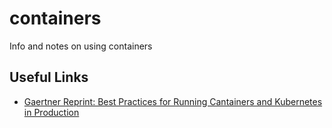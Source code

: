 # containers
Info and notes on using containers

## Useful Links

- [Gaertner Reprint: Best Practices for Running Cantainers and Kubernetes in Production](https://www.gartner.com/doc/reprints?id=1-1ZBNVYIJ&ct=200625&st=sb)
